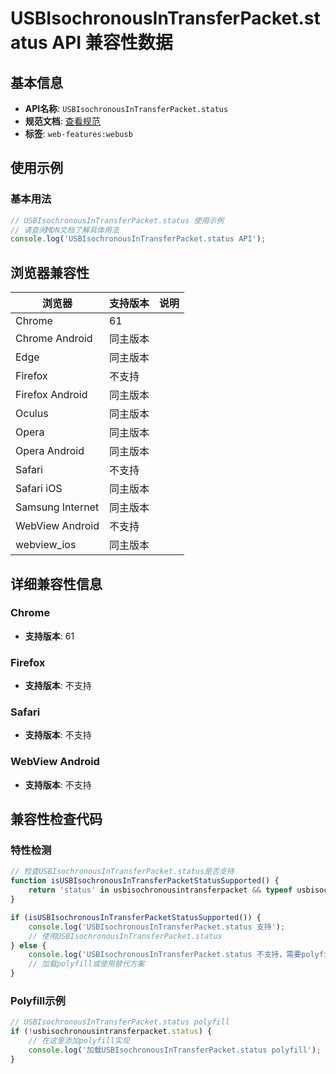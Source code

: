 # USBIsochronousInTransferPacket.status API 兼容性数据

## 基本信息

- **API名称**: `USBIsochronousInTransferPacket.status`
- **规范文档**: [查看规范](https://wicg.github.io/webusb/#dom-usbisochronousintransferpacket-status)
- **标签**: `web-features:webusb`

## 使用示例

### 基本用法

```javascript
// USBIsochronousInTransferPacket.status 使用示例
// 请查阅MDN文档了解具体用法
console.log('USBIsochronousInTransferPacket.status API');
```

## 浏览器兼容性

| 浏览器 | 支持版本 | 说明 |
|--------|----------|------|
| Chrome | 61 |  |
| Chrome Android | 同主版本 |  |
| Edge | 同主版本 |  |
| Firefox | 不支持 |  |
| Firefox Android | 同主版本 |  |
| Oculus | 同主版本 |  |
| Opera | 同主版本 |  |
| Opera Android | 同主版本 |  |
| Safari | 不支持 |  |
| Safari iOS | 同主版本 |  |
| Samsung Internet | 同主版本 |  |
| WebView Android | 不支持 |  |
| webview_ios | 同主版本 |  |

## 详细兼容性信息

### Chrome

- **支持版本**: 61

### Firefox

- **支持版本**: 不支持

### Safari

- **支持版本**: 不支持

### WebView Android

- **支持版本**: 不支持

## 兼容性检查代码

### 特性检测

```javascript
// 检查USBIsochronousInTransferPacket.status是否支持
function isUSBIsochronousInTransferPacketStatusSupported() {
    return 'status' in usbisochronousintransferpacket && typeof usbisochronousintransferpacket.status === 'function';
}

if (isUSBIsochronousInTransferPacketStatusSupported()) {
    console.log('USBIsochronousInTransferPacket.status 支持');
    // 使用USBIsochronousInTransferPacket.status
} else {
    console.log('USBIsochronousInTransferPacket.status 不支持，需要polyfill');
    // 加载polyfill或使用替代方案
}
```

### Polyfill示例

```javascript
// USBIsochronousInTransferPacket.status polyfill
if (!usbisochronousintransferpacket.status) {
    // 在这里添加polyfill实现
    console.log('加载USBIsochronousInTransferPacket.status polyfill');
}
```

